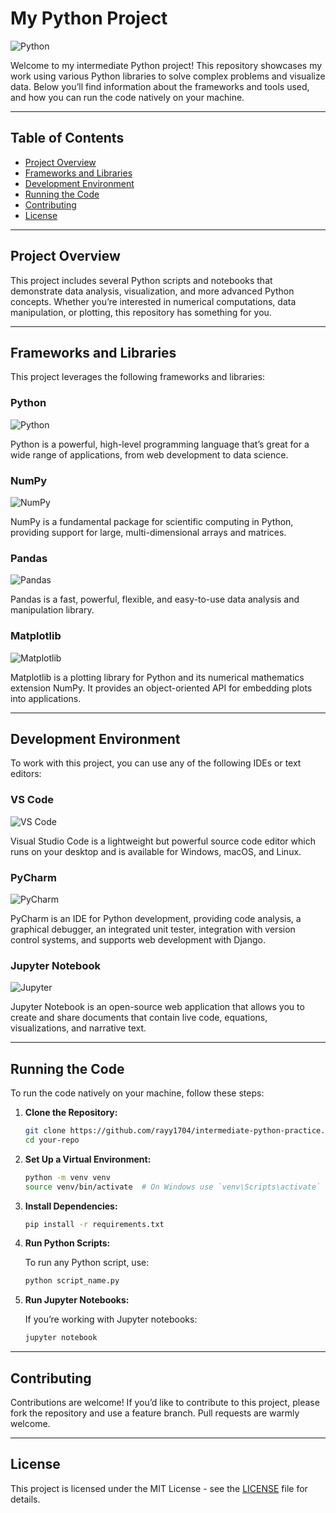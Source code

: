 # My Python Project

![Python](https://img.shields.io/badge/Python-3.x-3776AB?logo=python&logoColor=white)

Welcome to my intermediate Python project! This repository showcases my work using various Python libraries to solve complex problems and visualize data. Below you’ll find information about the frameworks and tools used, and how you can run the code natively on your machine.

---

## Table of Contents
- [Project Overview](#project-overview)
- [Frameworks and Libraries](#frameworks-and-libraries)
- [Development Environment](#development-environment)
- [Running the Code](#running-the-code)
- [Contributing](#contributing)
- [License](#license)

---

## Project Overview

This project includes several Python scripts and notebooks that demonstrate data analysis, visualization, and more advanced Python concepts. Whether you’re interested in numerical computations, data manipulation, or plotting, this repository has something for you.

---

## Frameworks and Libraries

This project leverages the following frameworks and libraries:

### Python

![Python](https://img.shields.io/badge/Python-3.x-3776AB?logo=python&logoColor=white)

Python is a powerful, high-level programming language that’s great for a wide range of applications, from web development to data science.

### NumPy

![NumPy](https://img.shields.io/badge/NumPy-013243?logo=numpy&logoColor=white)

NumPy is a fundamental package for scientific computing in Python, providing support for large, multi-dimensional arrays and matrices.

### Pandas

![Pandas](https://img.shields.io/badge/Pandas-150458?logo=pandas&logoColor=white)

Pandas is a fast, powerful, flexible, and easy-to-use data analysis and manipulation library.

### Matplotlib

![Matplotlib](https://img.shields.io/badge/Matplotlib-11557C?logo=matplotlib&logoColor=white)

Matplotlib is a plotting library for Python and its numerical mathematics extension NumPy. It provides an object-oriented API for embedding plots into applications.

---

## Development Environment

To work with this project, you can use any of the following IDEs or text editors:

### VS Code

![VS Code](https://img.shields.io/badge/VS%20Code-007ACC?logo=visual-studio-code&logoColor=white)

Visual Studio Code is a lightweight but powerful source code editor which runs on your desktop and is available for Windows, macOS, and Linux.

### PyCharm

![PyCharm](https://img.shields.io/badge/PyCharm-000000?logo=pycharm&logoColor=white)

PyCharm is an IDE for Python development, providing code analysis, a graphical debugger, an integrated unit tester, integration with version control systems, and supports web development with Django.

### Jupyter Notebook

![Jupyter](https://img.shields.io/badge/Jupyter-F37626?logo=jupyter&logoColor=white)

Jupyter Notebook is an open-source web application that allows you to create and share documents that contain live code, equations, visualizations, and narrative text.

---

## Running the Code

To run the code natively on your machine, follow these steps:

1. **Clone the Repository:**

    ```bash
    git clone https://github.com/rayy1704/intermediate-python-practice.git
    cd your-repo
    ```

2. **Set Up a Virtual Environment:**

    ```bash
    python -m venv venv
    source venv/bin/activate  # On Windows use `venv\Scripts\activate`
    ```

3. **Install Dependencies:**

    ```bash
    pip install -r requirements.txt
    ```

4. **Run Python Scripts:**

    To run any Python script, use:

    ```bash
    python script_name.py
    ```

5. **Run Jupyter Notebooks:**

    If you’re working with Jupyter notebooks:

    ```bash
    jupyter notebook
    ```

---

## Contributing

Contributions are welcome! If you’d like to contribute to this project, please fork the repository and use a feature branch. Pull requests are warmly welcome.

---

## License

This project is licensed under the MIT License - see the [LICENSE](LICENSE) file for details.
